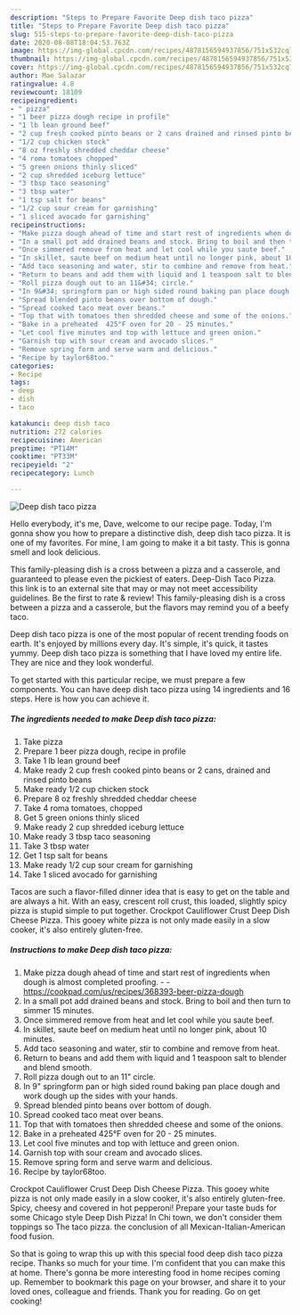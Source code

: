 ```yaml
---
description: "Steps to Prepare Favorite Deep dish taco pizza"
title: "Steps to Prepare Favorite Deep dish taco pizza"
slug: 515-steps-to-prepare-favorite-deep-dish-taco-pizza
date: 2020-08-08T18:04:53.763Z
image: https://img-global.cpcdn.com/recipes/4878156594937856/751x532cq70/deep-dish-taco-pizza-recipe-main-photo.jpg
thumbnail: https://img-global.cpcdn.com/recipes/4878156594937856/751x532cq70/deep-dish-taco-pizza-recipe-main-photo.jpg
cover: https://img-global.cpcdn.com/recipes/4878156594937856/751x532cq70/deep-dish-taco-pizza-recipe-main-photo.jpg
author: Mae Salazar
ratingvalue: 4.8
reviewcount: 18109
recipeingredient:
- " pizza"
- "1 beer pizza dough recipe in profile"
- "1 lb lean ground beef"
- "2 cup fresh cooked pinto beans or 2 cans drained and rinsed pinto beans"
- "1/2 cup chicken stock"
- "8 oz freshly shredded cheddar cheese"
- "4 roma tomatoes chopped"
- "5 green onions thinly sliced"
- "2 cup shredded iceburg lettuce"
- "3 tbsp taco seasoning"
- "3 tbsp water"
- "1 tsp salt for beans"
- "1/2 cup sour cream for garnishing"
- "1 sliced avocado for garnishing"
recipeinstructions:
- "Make pizza dough ahead of time and start rest of ingredients when dough is almost completed proofing.  https://cookpad.com/us/recipes/368393-beer-pizza-dough"
- "In a small pot add drained beans and stock. Bring to boil and then turn to simmer 15 minutes."
- "Once simmered remove from heat and let cool while you saute beef."
- "In skillet, saute beef on medium heat until no longer pink, about 10 minutes."
- "Add taco seasoning and water, stir to combine and remove from heat."
- "Return to beans and add them with liquid and 1 teaspoon salt to blender and blend smooth."
- "Roll pizza dough out to an 11&#34; circle."
- "In 9&#34; springform pan or high sided round baking pan place dough and work dough up the sides with your hands."
- "Spread blended pinto beans over bottom of dough."
- "Spread cooked taco meat over beans."
- "Top that with tomatoes then shredded cheese and some of the onions."
- "Bake in a preheated  425°F oven for 20 - 25 minutes."
- "Let cool five minutes and top with lettuce and green onion."
- "Garnish top with sour cream and avocado slices."
- "Remove spring form and serve warm and delicious."
- "Recipe by taylor68too."
categories:
- Recipe
tags:
- deep
- dish
- taco

katakunci: deep dish taco 
nutrition: 272 calories
recipecuisine: American
preptime: "PT14M"
cooktime: "PT33M"
recipeyield: "2"
recipecategory: Lunch

---
```



![Deep dish taco pizza](https://img-global.cpcdn.com/recipes/4878156594937856/751x532cq70/deep-dish-taco-pizza-recipe-main-photo.jpg)

Hello everybody, it's me, Dave, welcome to our recipe page. Today, I'm gonna show you how to prepare a distinctive dish, deep dish taco pizza. It is one of my favorites. For mine, I am going to make it a bit tasty. This is gonna smell and look delicious.

This family-pleasing dish is a cross between a pizza and a casserole, and guaranteed to please even the pickiest of eaters. Deep-Dish Taco Pizza. this link is to an external site that may or may not meet accessibility guidelines. Be the first to rate &amp; review! This family-pleasing dish is a cross between a pizza and a casserole, but the flavors may remind you of a beefy taco.

Deep dish taco pizza is one of the most popular of recent trending foods on earth. It's enjoyed by millions every day. It's simple, it's quick, it tastes yummy. Deep dish taco pizza is something that I have loved my entire life. They are nice and they look wonderful.


To get started with this particular recipe, we must prepare a few components. You can have deep dish taco pizza using 14 ingredients and 16 steps. Here is how you can achieve it.

<!--inarticleads1-->

##### The ingredients needed to make Deep dish taco pizza:

1. Take  pizza
1. Prepare 1 beer pizza dough, recipe in profile
1. Take 1 lb lean ground beef
1. Make ready 2 cup fresh cooked pinto beans or 2 cans, drained and rinsed pinto beans
1. Make ready 1/2 cup chicken stock
1. Prepare 8 oz freshly shredded cheddar cheese
1. Take 4 roma tomatoes, chopped
1. Get 5 green onions thinly sliced
1. Make ready 2 cup shredded iceburg lettuce
1. Make ready 3 tbsp taco seasoning
1. Take 3 tbsp water
1. Get 1 tsp salt for beans
1. Make ready 1/2 cup sour cream for garnishing
1. Take 1 sliced avocado for garnishing


Tacos are such a flavor-filled dinner idea that is easy to get on the table and are always a hit. With an easy, crescent roll crust, this loaded, slightly spicy pizza is stupid simple to put together. Crockpot Cauliflower Crust Deep Dish Cheese Pizza. This gooey white pizza is not only made easily in a slow cooker, it&#39;s also entirely gluten-free. 

<!--inarticleads2-->

##### Instructions to make Deep dish taco pizza:

1. Make pizza dough ahead of time and start rest of ingredients when dough is almost completed proofing. -  - https://cookpad.com/us/recipes/368393-beer-pizza-dough
1. In a small pot add drained beans and stock. Bring to boil and then turn to simmer 15 minutes.
1. Once simmered remove from heat and let cool while you saute beef.
1. In skillet, saute beef on medium heat until no longer pink, about 10 minutes.
1. Add taco seasoning and water, stir to combine and remove from heat.
1. Return to beans and add them with liquid and 1 teaspoon salt to blender and blend smooth.
1. Roll pizza dough out to an 11&#34; circle.
1. In 9&#34; springform pan or high sided round baking pan place dough and work dough up the sides with your hands.
1. Spread blended pinto beans over bottom of dough.
1. Spread cooked taco meat over beans.
1. Top that with tomatoes then shredded cheese and some of the onions.
1. Bake in a preheated  425°F oven for 20 - 25 minutes.
1. Let cool five minutes and top with lettuce and green onion.
1. Garnish top with sour cream and avocado slices.
1. Remove spring form and serve warm and delicious.
1. Recipe by taylor68too.


Crockpot Cauliflower Crust Deep Dish Cheese Pizza. This gooey white pizza is not only made easily in a slow cooker, it&#39;s also entirely gluten-free. Spicy, cheesy and covered in hot pepperoni! Prepare your taste buds for some Chicago style Deep Dish Pizza! In Chi town, we don&#39;t consider them toppings so The taco pizza. the conclusion of all Mexican-Italian-American food fusion. 

So that is going to wrap this up with this special food deep dish taco pizza recipe. Thanks so much for your time. I'm confident that you can make this at home. There's gonna be more interesting food in home recipes coming up. Remember to bookmark this page on your browser, and share it to your loved ones, colleague and friends. Thank you for reading. Go on get cooking!
